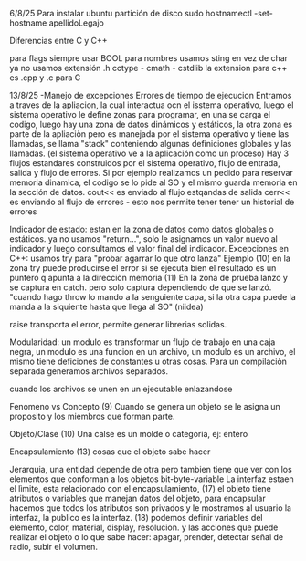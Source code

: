 6/8/25
Para instalar ubuntu
partición de disco
sudo hostnamectl -set-hostname apellidoLegajo

Diferencias entre C y C++

para flags siempre usar BOOL
para nombres usamos sting en vez de char
ya no usamos extensión .h
cctype - cmath - cstdlib
la extension para c++ es .cpp y .c para C

13/8/25
-Manejo de excepciones
  Errores de tiempo de ejecucion
    Entramos a traves de la apliacion, la cual interactua ocn el isstema operativo, luego el sistema operativo le define zonas para programar, en una se carga el codigo, luego hay una zona de datos dinámicos y estáticos, la otra zona es parte de la apliaciòn pero es manejada por el sistema operativo y tiene las llamadas, se llama "stack" conteniendo algunas definiciones globales y las llamadas. (el sistema operativo ve a la aplicación como un proceso)
    Hay 3 flujos estandares construidos por el sistema operativo, flujo de entrada, salida y flujo de errores. Si por ejemplo realizamos un pedido para reservar memoria dinamica, el codigo se lo pide al SO y el mismo guarda memoria en la sección de datos.
  cout<< es enviado al flujo estqandas de salida
  cerr<< es enviando al flujo de errores - esto nos permite tener tener un historial de errores

  Indicador de estado: estan en la zona de datos como datos globales o estáticos. ya no usamos "return...", solo le asignamos un valor nuevo al indicador y luego consultamos el valor final del indicador.
  Excepciones en C++: usamos try para "probar agarrar lo que otro lanza"
Ejemplo (10)
en la zona try puede producirse el error
si se ejecuta bien el resultado es un puntero q apunta a la direcciòn memoria
(11)
En la zona de prueba lanzo y se captura en catch. pero solo captura dependiendo de que se lanzó. "cuando hago throw lo mando a la senguiente capa, si la otra capa puede la manda a la siquiente hasta que llega al SO" (niidea)

raise transporta el error, permite generar librerias solidas.

Modularidad: un modulo es transformar un flujo de trabajo en una caja negra, un modulo es una funcion en un archivo, un modulo es un archivo, el mismo tiene deficiones de constantes u otras cosas. Para un compilaciòn separada generamos archivos separados.

cuando los archivos se unen en un ejecutable enlazandose

Fenomeno vs Concepto
(9) Cuando se genera un objeto se le asigna un proposito y los miembros que forman parte.

Objeto/Clase (10)
Una calse es un molde o categoria, ej: entero

Encapsulamiento (13)
cosas que el objeto sabe hacer

Jerarquia, una entidad depende de otra pero tambien tiene que ver con los elementos que conforman a los objetos bit-byte-variable
La interfaz estaen el lìmite, esta relacionado con el encapsulamiento,
(17) el objeto tiene atributos o variables que manejan datos del objeto, para encapsular hacemos que todos los atributos son privados y le mostramos al usuario la interfaz, la publico es la interfaz.
(18) podemos definir variables del elemento, color, material, display, resolucion.
y las acciones que puede realizar el objeto o lo que sabe hacer: apagar, prender, detectar señal de radio, subir el volumen.
